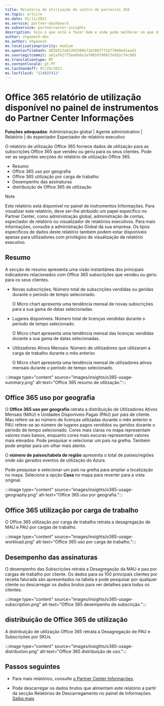 ```yaml
---
title: Relatório de utilização do centro de parceiros 365
ms.topic: article
ms.date: 01/11/2021
ms.service: partner-dashboard
ms.subservice: partnercenter-insights
description: Veja o que está a fazer bem e onde pode melhorar no que diz respeito ao uso de Office 365 subscrições que vende ou gere para os seus clientes.
author: shganesh-dev
ms.author: shganesh
ms.localizationpriority: medium
ms.openlocfilehash: 882b912a01301506bf163087f71bf70d0ed1aa41
ms.sourcegitcommit: ad1af627f5ee6b6e3a70655f90927e932cf4c985
ms.translationtype: MT
ms.contentlocale: pt-PT
ms.lasthandoff: 07/29/2021
ms.locfileid: "114837412"
---
```

# <a name="office-365-usage-report-available-from-the-partner-center-insights-dashboard"></a>Office 365 relatório de utilização disponível no painel de instrumentos do Partner Center Informações

**Funções adequadas**: Administração global | Agente administrativo | Relatório | do espectador Espectador de relatório executivo

O relatório de utilização Office 365 fornece dados de utilização para as subscrições Office 365 que vendeu ou geriu para os seus clientes. Pode ver as seguintes secções do relatório de utilização Office 365.

- Resumo
- Office 365 uso por geografia
- Office 365 utilização por carga de trabalho
- Desempenho das assinaturas
- distribuição de Office 365 de utilização

 > [!NOTE]
 > Este relatório está disponível no painel de instrumentos Informações. Para visualizar este relatório, deve ser-lhe atribuído um papel específico no Partner Center, como administração global, administração de contas, espectador de relatório ou visualizador de relatórios executivos. Para mais informações, consulte a administração Global da sua empresa. Os tipos específicos de dados deste relatório também podem estar disponíveis apenas para utilizadores com privilégios de visualização de relatório executivo.

## <a name="summary"></a>Resumo

A secção de resumo apresenta uma visão instantânea dos principais indicadores relacionados com Office 365 subscrições que vendeu ou geriu para os seus clientes.  

- Novas subscrições: Número total de subscrições vendidas ou geridas durante o período de tempo selecionado.

   O Micro chart apresenta uma tendência mensal de novas subscrições para a sua gama de datas selecionadas.

- Lugares disponíveis: Número total de licenças vendidas durante o período de tempo selecionado.

   O Micro chart apresenta uma tendência mensal das licenças vendidas durante a sua gama de datas selecionadas.

- Utilizadores Ativos Mensais: Número de utilizadores que utilizaram a carga de trabalho durante o mês anterior. 

   O Micro chart apresenta uma tendência mensal de utilizadores ativos mensais durante o período de tempo selecionado.

:::image type="content" source="images/insights/o365-usage-summary.png" alt-text="Office 365 resumo de utilização.":::

## <a name="office-365-usage-by-geography"></a>Office 365 uso por geografia

O **Office 365 uso por geografia** retrata a distribuição de Utilizadores Ativos Mensais (MAU) e Unidades Disponíveis Pagas (PAU) por país de cliente. Mau refere-se ao número de licenças utilizadas durante o mês anterior e PAU refere-se ao número de lugares pagos vendidos ou geridos durante o período de tempo selecionado. Cores mais claras no mapa representam valores mais baixos, enquanto cores mais escuras representam valores mais elevados. Pode pesquisar e selecionar um país na grelha. Também pode ampliar para um olhar mais atento.

O **número de países/tabela de região** apresenta o total de países/regiões onde são gerados eventos de utilização do Azure.

Pode pesquisar e selecionar um país na grelha para ampliar a localização no mapa. Selecione a opção **Casa** no mapa para reverter para a vista original.


:::image type="content" source="images/insights/o365-usage-geography.png" alt-text="Office 365 uso por geografia.":::

## <a name="office-365-usage-by-workload"></a>Office 365 utilização por carga de trabalho

O Office 365 utilização por carga de trabalho retrata a desagregação de MAU e PAU por cargas de trabalho.

:::image type="content" source="images/insights/o365-usage-workload.png" alt-text="Office 365 uso por carga de trabalho.":::

## <a name="subscriptions-performance"></a>Desempenho das assinaturas

O desempenho das Subscrições retrata a Desagregação da MAU e pau por cargas de trabalho por cliente. Os dados para os 100 principais clientes por receita faturada são apresentados na tabela e pode pesquisar por qualquer cliente ou descarregar os dados brutos para ver detalhes para todos os clientes.

:::image type="content" source="images/insights/o365-usage-subscription.png" alt-text="Office 365 desempenho de subscrição.":::

## <a name="office-365-usage-distribution"></a>distribuição de Office 365 de utilização

A distribuição de utilização Office 365 retrata a Desagregação de PAU e Subscrições por SKUs.

:::image type="content" source="images/insights/o365-usage-distribution.png" alt-text="Office 365 distribuição de uso.":::

## <a name="next-steps"></a>Passos seguintes

- Para mais relatórios, consulte [o Partner Center Informações](partner-center-insights.md).

- Pode descarregar os dados brutos que alimentam este relatório a partir da secção Relatórios de Descarregamento no painel de Informações. [Saiba mais](insights-download-reports.md) 
